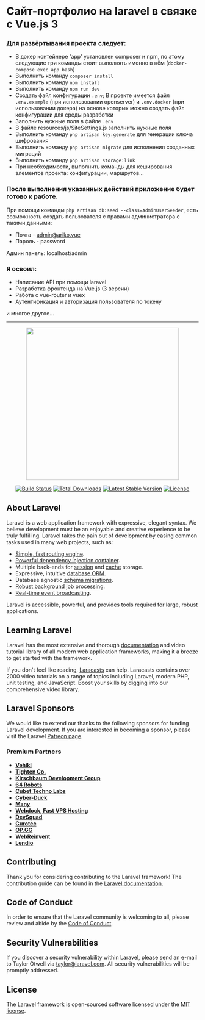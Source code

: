 # Сайт-портфолио на laravel в связке с Vue.js 3

### Для развёртывания проекта следует:
- В докер контейнере 'app' установлен composer и npm, по этому следующие три команды стоит
выполнять именно в нём (`docker-compose exec app bash`)
- Выполнить команду `composer install`
- Выполнить команду `npm install`
- Выполнить команду `npm run dev`
- Создать файл конфигурации `.env`; В проекте имеется файл `.env.example` (при использовании openserver) и `.env.docker` (при использовании докера) на основе которых можно создать файл конфигурации для среды разработки
- Заполнить нужные поля в файле `.env`
- В файле resources/js/SiteSettings.js заполнить нужные поля
- Выполнить команду `php artisan key:generate` для генерации ключа шифрования
- Выполнить команду `php artisan migrate` для исполнения созданных миграций
- Выполнить команду `php artisan storage:link`
- При необходимости, выполнить команды для кеширования элементов проекта: конфигурации, маршрутов...

### После выполнения указанных действий приложение будет готово к работе.

При помощи команды `php artisan db:seed --class=AdminUserSeeder`, есть возможность 
создать пользователя с правами администратора с такими данными:
- Почта - admin@ariko.vue
- Пароль - password

Админ панель: localhost/admin

### Я освоил:
- Написание API при помощи laravel
- Разработка фронтенда на Vue.js (3 версии)
- Работа с vue-router и vuex
- Аутентификация и авторизация пользователя по токену

и многое другое...

<hr>


<p align="center"><a href="https://laravel.com" target="_blank"><img src="https://raw.githubusercontent.com/laravel/art/master/logo-lockup/5%20SVG/2%20CMYK/1%20Full%20Color/laravel-logolockup-cmyk-red.svg" width="400"></a></p>

<p align="center">
<a href="https://travis-ci.org/laravel/framework"><img src="https://travis-ci.org/laravel/framework.svg" alt="Build Status"></a>
<a href="https://packagist.org/packages/laravel/framework"><img src="https://img.shields.io/packagist/dt/laravel/framework" alt="Total Downloads"></a>
<a href="https://packagist.org/packages/laravel/framework"><img src="https://img.shields.io/packagist/v/laravel/framework" alt="Latest Stable Version"></a>
<a href="https://packagist.org/packages/laravel/framework"><img src="https://img.shields.io/packagist/l/laravel/framework" alt="License"></a>
</p>

## About Laravel

Laravel is a web application framework with expressive, elegant syntax. We believe development must be an enjoyable and creative experience to be truly fulfilling. Laravel takes the pain out of development by easing common tasks used in many web projects, such as:

- [Simple, fast routing engine](https://laravel.com/docs/routing).
- [Powerful dependency injection container](https://laravel.com/docs/container).
- Multiple back-ends for [session](https://laravel.com/docs/session) and [cache](https://laravel.com/docs/cache) storage.
- Expressive, intuitive [database ORM](https://laravel.com/docs/eloquent).
- Database agnostic [schema migrations](https://laravel.com/docs/migrations).
- [Robust background job processing](https://laravel.com/docs/queues).
- [Real-time event broadcasting](https://laravel.com/docs/broadcasting).

Laravel is accessible, powerful, and provides tools required for large, robust applications.

## Learning Laravel

Laravel has the most extensive and thorough [documentation](https://laravel.com/docs) and video tutorial library of all modern web application frameworks, making it a breeze to get started with the framework.

If you don't feel like reading, [Laracasts](https://laracasts.com) can help. Laracasts contains over 2000 video tutorials on a range of topics including Laravel, modern PHP, unit testing, and JavaScript. Boost your skills by digging into our comprehensive video library.

## Laravel Sponsors

We would like to extend our thanks to the following sponsors for funding Laravel development. If you are interested in becoming a sponsor, please visit the Laravel [Patreon page](https://patreon.com/taylorotwell).

### Premium Partners

- **[Vehikl](https://vehikl.com/)**
- **[Tighten Co.](https://tighten.co)**
- **[Kirschbaum Development Group](https://kirschbaumdevelopment.com)**
- **[64 Robots](https://64robots.com)**
- **[Cubet Techno Labs](https://cubettech.com)**
- **[Cyber-Duck](https://cyber-duck.co.uk)**
- **[Many](https://www.many.co.uk)**
- **[Webdock, Fast VPS Hosting](https://www.webdock.io/en)**
- **[DevSquad](https://devsquad.com)**
- **[Curotec](https://www.curotec.com/services/technologies/laravel/)**
- **[OP.GG](https://op.gg)**
- **[WebReinvent](https://webreinvent.com/?utm_source=laravel&utm_medium=github&utm_campaign=patreon-sponsors)**
- **[Lendio](https://lendio.com)**

## Contributing

Thank you for considering contributing to the Laravel framework! The contribution guide can be found in the [Laravel documentation](https://laravel.com/docs/contributions).

## Code of Conduct

In order to ensure that the Laravel community is welcoming to all, please review and abide by the [Code of Conduct](https://laravel.com/docs/contributions#code-of-conduct).

## Security Vulnerabilities

If you discover a security vulnerability within Laravel, please send an e-mail to Taylor Otwell via [taylor@laravel.com](mailto:taylor@laravel.com). All security vulnerabilities will be promptly addressed.

## License

The Laravel framework is open-sourced software licensed under the [MIT license](https://opensource.org/licenses/MIT).
